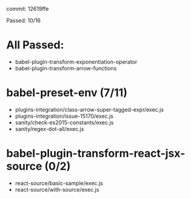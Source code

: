 commit: 12619ffe

Passed: 10/16

# All Passed:
* babel-plugin-transform-exponentiation-operator
* babel-plugin-transform-arrow-functions


# babel-preset-env (7/11)
* plugins-integration/class-arrow-super-tagged-expr/exec.js
* plugins-integration/issue-15170/exec.js
* sanity/check-es2015-constants/exec.js
* sanity/regex-dot-all/exec.js

# babel-plugin-transform-react-jsx-source (0/2)
* react-source/basic-sample/exec.js
* react-source/with-source/exec.js

